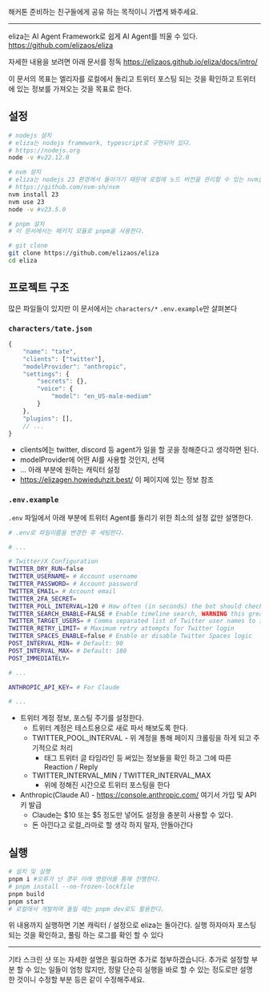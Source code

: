 해커톤 준비하는 친구들에게 공유 하는 목적이니 가볍게 봐주세요.


---

eliza는 AI Agent Framework로 쉽게 AI Agent를 띄울 수 있다.
https://github.com/elizaos/eliza

자세한 내용을 보려면 아래 문서를 정독
https://elizaos.github.io/eliza/docs/intro/

이 문서의 목표는 엘리자를 로컬에서 돌리고
트위터 포스팅 되는 것을 확인하고
트위터에 있는 정보를 가져오는 것을 목표로 한다.

## 설정
```sh
# nodejs 설치
# eliza는 nodejs framework, typescript로 구현되어 있다.
# https://nodejs.org
node -v #v22.12.0

# nvm 설치
# eliza는 nodejs 23 환경에서 돌아가기 때문에 로컬에 노드 버전을 관리할 수 있는 nvm을 설치
# https://github.com/nvm-sh/nvm
nvm install 23
nvm use 23
node -v #v23.5.0

# pnpm 설치
# 이 문서에서는 패키지 모듈로 pnpm을 사용한다.

# git clone
git clone https://github.com/elizaos/eliza
cd eliza
```

## 프로젝트 구조
많은 파일들이 있지만 이 문서에서는 `characters/*` `.env.example`만 살펴본다

### `characters/tate.json`
```js
{
    "name": "tate",
    "clients": ["twitter"],
    "modelProvider": "anthropic",
    "settings": {
        "secrets": {},
        "voice": {
            "model": "en_US-male-medium"
        }
    },
    "plugins": [],
    // ...
}
```
- clients에는 twitter, discord 등 agent가 일을 할 곳을 정해준다고 생각하면 된다.
- modelProvider에 어떤 AI를 사용할 것인지, 선택
- ... 아래 부분에 원하는 캐릭터 설정
- https://elizagen.howieduhzit.best/ 이 페이지에 있는 정보 참조

### `.env.example`
`.env` 파일에서 아래 부분에 트위터 Agent를 돌리기 위한 최소의 설정 값만 설명한다.
```sh
# .env로 파일이름을 변경한 후 세팅한다.

# ...

# Twitter/X Configuration
TWITTER_DRY_RUN=false
TWITTER_USERNAME= # Account username
TWITTER_PASSWORD= # Account password
TWITTER_EMAIL= # Account email
TWITTER_2FA_SECRET=
TWITTER_POLL_INTERVAL=120 # How often (in seconds) the bot should check for interactions
TWITTER_SEARCH_ENABLE=FALSE # Enable timeline search, WARNING this greatly increases your chance of getting banned
TWITTER_TARGET_USERS= # Comma separated list of Twitter user names to interact with
TWITTER_RETRY_LIMIT= # Maximum retry attempts for Twitter login
TWITTER_SPACES_ENABLE=false # Enable or disable Twitter Spaces logic
POST_INTERVAL_MIN= # Default: 90
POST_INTERVAL_MAX= # Default: 180
POST_IMMEDIATELY=

# ...  

ANTHROPIC_API_KEY= # For Claude

# ...

```
- 트위터 계정 정보, 포스팅 주기를 설정한다.
	- 트위터 계정은 테스트용으로 새로 파서 해보도록 한다.
	- TWITTER_POOL_INTERVAL - 위 계정을 통해 페이지 크롤링을 하게 되고 주기적으로 처리
		- 태그 트위터 글 타임라인 등 써있는 정보들을 확인 하고 그에 따른 Reaction / Reply
	- TWITTER_INTERVAL_MIN / TWITTER_INTERVAL_MAX
		- 위에 정해진 시간으로 트위터 포스팅을 한다
- Anthropic(Claude AI)
        - https://console.anthropic.com/ 여기서 가입 및 API 키 발급
	- Claude는 $10 또는 $5 정도만 넣어도 설정을 충분히 사용할 수 있다.
	- 돈 아낀다고 로컬_라마로 할 생각 하지 말자, 안돌아간다

## 실행

```sh
# 설치 및 실행
pnpm i #오류가 난 경우 아래 명령어를 통해 진행한다.
# pnpm install --no-frozen-lockfile
pnpm build
pnpm start
# 로컬에서 개발하며 돌릴 때는 pnpm dev로도 활용한다.
```
위 내용까지 실행하면 기본 캐릭터 / 설정으로 eliza는 돌아간다.
실행 하자마자 포스팅 되는 것을 확인하고, 풀링 하는 로그를 확인 할 수 있다

---



기타 스크린 샷 또는 자세한 설명은 필요하면 추가로 첨부하겠습니다.
추가로 설정할 부분 할 수 있는 일들이 엄청 많지만,
정말 단순히 실행을 바로 할 수 있는 정도로만 설명 한 것이니
수정할 부분 등은 같이 수정해주세요.
